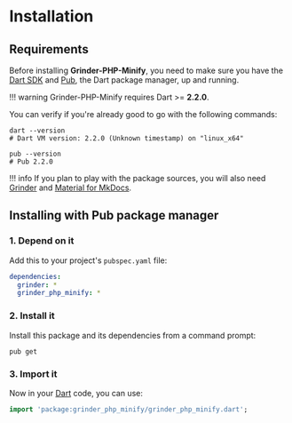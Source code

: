 # Installation

## Requirements
Before installing **Grinder-PHP-Minify**, you need to make sure you have the [Dart SDK](https://www.dartlang.org/tools/sdk)
and [Pub](https://www.dartlang.org/tools/pub), the Dart package manager, up and running.

!!! warning
    Grinder-PHP-Minify requires Dart >= **2.2.0**.

You can verify if you're already good to go with the following commands:

```shell
dart --version
# Dart VM version: 2.2.0 (Unknown timestamp) on "linux_x64"

pub --version
# Pub 2.2.0
```

!!! info
    If you plan to play with the package sources, you will also need
    [Grinder](https://google.github.io/grinder.dart) and [Material for MkDocs](https://squidfunk.github.io/mkdocs-material).

## Installing with Pub package manager

### 1. Depend on it
Add this to your project's `pubspec.yaml` file:

```yaml
dependencies:
  grinder: *
  grinder_php_minify: *
```

### 2. Install it
Install this package and its dependencies from a command prompt:

```shell
pub get
```

### 3. Import it
Now in your [Dart](https://www.dartlang.org) code, you can use:

```dart
import 'package:grinder_php_minify/grinder_php_minify.dart';
```
